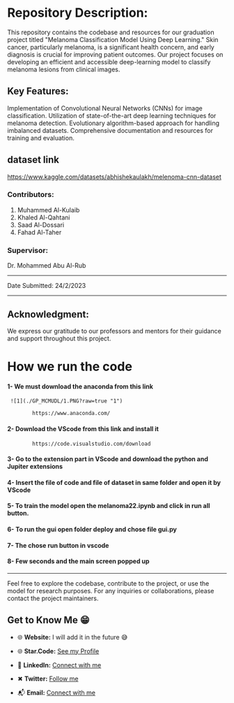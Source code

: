  # Repository Description:

This repository contains the codebase and resources for our graduation project titled "Melanoma Classification Model Using Deep Learning." Skin cancer, particularly melanoma, is a significant health concern, and early diagnosis is crucial for improving patient outcomes. Our project focuses on developing an efficient and accessible deep-learning model to classify melanoma lesions from clinical images.

## Key Features:

Implementation of Convolutional Neural Networks (CNNs) for image classification.
Utilization of state-of-the-art deep learning techniques for melanoma detection.
Evolutionary algorithm-based approach for handling imbalanced datasets.
Comprehensive documentation and resources for training and evaluation.

## dataset link

https://www.kaggle.com/datasets/abhishekaulakh/melenoma-cnn-dataset

### Contributors:
1. Muhammed Al-Kulaib
2. Khaled Al-Qahtani
3. Saad Al-Dossari
4. Fahad Al-Taher
### Supervisor:
Dr. Mohammed Abu Al-Rub
____________________________________________________________________
Date Submitted: 24/2/2023
____________________________________________________________________
## Acknowledgment:

We express our gratitude to our professors and mentors for their guidance and support throughout this project.


# How we run the code 

#### 1-	We must download the anaconda from this link
     ![1](./GP_MCMUDL/1.PNG?raw=true "1")

            https://www.anaconda.com/
#### 2- Download the VScode from this link and install it 
            https://code.visualstudio.com/download
#### 3- Go to the extension part in VScode and download the python and Jupiter extensions

#### 4- Insert the file of code and file of dataset in same folder and open it by VScode

#### 5- To train the model open the melanoma22.ipynb and click in run all button.

#### 6-	To run the gui open folder deploy and chose file gui.py

#### 7- The chose run button in vscode

#### 8- Few seconds and the main screen popped up 
_______________________________________________________________________________________________________
Feel free to explore the codebase, contribute to the project, or use the model for research purposes. For any inquiries or collaborations, please contact the project maintainers.

## Get to Know Me  😁

- 🌐 **Website:**  I will add it in the future 😅
  
- 🌐 **Star.Code:** [See my Profile](https://profile.satr.codes/buashraf/public/overview)

- 💼 **LinkedIn:** [Connect with me](www.linkedin.com/in/muhammed-alkulaib-773492238)

- ✖ **Twitter:** [Follow me](https://twitter.com/bo_ashraf)

- 📬 **Email:** [Connect with me](muhammedalmugera21@gmail.com)
